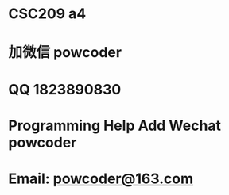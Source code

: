 # CSC209 a4
# 加微信 powcoder

# QQ 1823890830

# Programming Help Add Wechat powcoder

# Email: powcoder@163.com

